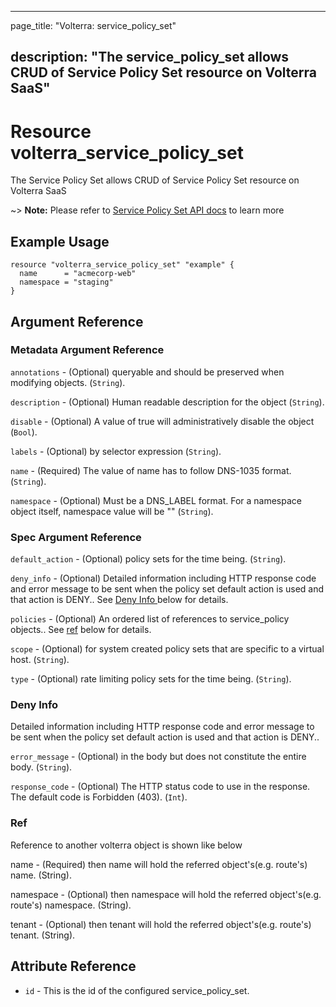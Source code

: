 ---

page_title: "Volterra: service_policy_set"

description: "The service_policy_set allows CRUD of Service Policy Set resource on Volterra SaaS"
-------------------------------------------------------------------------------------------------

Resource volterra_service_policy_set
====================================

The Service Policy Set allows CRUD of Service Policy Set resource on Volterra SaaS

~> **Note:** Please refer to [Service Policy Set API docs](https://volterra.io/docs/api/service-policy-set) to learn more

Example Usage
-------------

```hcl
resource "volterra_service_policy_set" "example" {
  name      = "acmecorp-web"
  namespace = "staging"
}

```

Argument Reference
------------------

### Metadata Argument Reference

`annotations` - (Optional) queryable and should be preserved when modifying objects. (`String`).

`description` - (Optional) Human readable description for the object (`String`).

`disable` - (Optional) A value of true will administratively disable the object (`Bool`).

`labels` - (Optional) by selector expression (`String`).

`name` - (Required) The value of name has to follow DNS-1035 format. (`String`).

`namespace` - (Optional) Must be a DNS_LABEL format. For a namespace object itself, namespace value will be "" (`String`).

### Spec Argument Reference

`default_action` - (Optional) policy sets for the time being. (`String`).

`deny_info` - (Optional) Detailed information including HTTP response code and error message to be sent when the policy set default action is used and that action is DENY.. See [Deny Info ](#deny-info) below for details.

`policies` - (Optional) An ordered list of references to service_policy objects.. See [ref](#ref) below for details.

`scope` - (Optional) for system created policy sets that are specific to a virtual host. (`String`).

`type` - (Optional) rate limiting policy sets for the time being. (`String`).

### Deny Info

Detailed information including HTTP response code and error message to be sent when the policy set default action is used and that action is DENY..

`error_message` - (Optional) in the body but does not constitute the entire body. (`String`).

`response_code` - (Optional) The HTTP status code to use in the response. The default code is Forbidden (403). (`Int`).

### Ref

Reference to another volterra object is shown like below

name - (Required) then name will hold the referred object's(e.g. route's) name. (String).

namespace - (Optional) then namespace will hold the referred object's(e.g. route's) namespace. (String).

tenant - (Optional) then tenant will hold the referred object's(e.g. route's) tenant. (String).

Attribute Reference
-------------------

-	`id` - This is the id of the configured service_policy_set.
